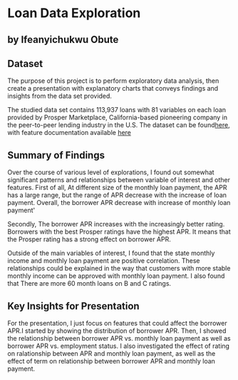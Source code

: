 # Loan Data Exploration
## by Ifeanyichukwu Obute


## Dataset

The purpose of this project is to perform exploratory data analysis, then create a presentation with explanatory charts that conveys findings and insights from the data set provided.

The studied data set contains 113,937 loans with 81 variables on each loan provided by Prosper Marketplace, California-based pioneering company in the peer-to-peer lending industry in the U.S. The dataset can be found[here](https://s3.amazonaws.com/udacity-hosted-downloads/ud651/prosperLoanData.csv), with feature documentation available [here](https://docs.google.com/spreadsheets/d/1gDyi_L4UvIrLTEC6Wri5nbaMmkGmLQBk-Yx3z0XDEtI/edit#gid=0)

## Summary of Findings

Over the course of various level of explorations, I found out somewhat significant patterns and relationships between variable of interest and other features. First of all, At different size of the monthly loan payment, the APR has a large range, but the range of APR decrease with the increase of loan payment. Overall, the borrower APR decrease with increase of monthly loan payment'

Secondly, The borrower APR increases with the increasingly better rating. Borrowers with the best Prosper ratings have the highest APR. It means that the Prosper rating has a strong effect on borrower APR.

Outside of the main variables of interest, I found that the state monthly income and monthly loan payment are positive correlation. These relationships could be explained in the way that customers with more stable monthly income can be approved with monthly loan payment. I also found that There are more 60 month loans on B and C ratings. 

## Key Insights for Presentation

For the presentation, I just focus on features that could affect the borrower APR.I started by showing the distribution of borrower APR.
Then, I showed the relationship between borrower APR vs. monthly loan payment as well as borrower APR vs. employment status. I also investigated the effect of rating on ralationship between APR and monthly loan payment, as well as the effect of term on relationship between borrower APR and monthly loan payment.